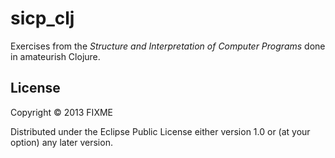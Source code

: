 # sicp_clj

Exercises from the *Structure and Interpretation of Computer Programs* done in amateurish Clojure.

## License

Copyright © 2013 FIXME

Distributed under the Eclipse Public License either version 1.0 or (at
your option) any later version.

